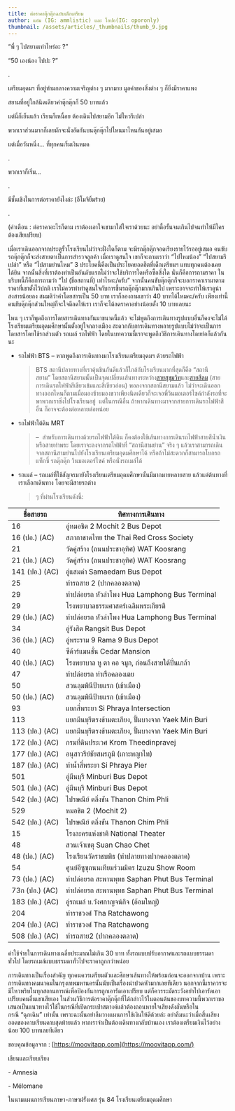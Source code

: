 ```yaml
---
title: ต่อราคาตุ๊กตุ๊กฉบับเด็กเตรียม
author: แอ๋ม (IG: ammlistic) และ โอปอ(IG: oporonly)
thumbnail: /assets/articles/_thumbnails/thumb_9.jpg
---
```


“พี่ ๆ ไปสยามเท่าไหร่อะ ?”

“50 เองน้อง ไปปะ ?”

.

เตรียมอุดมฯ ที่อยู่ท่ามกลางความเจริญต่าง ๆ มากมาย มูลค่าของสิ่งต่าง ๆ
ก็ยิ่งมีราคาแพง

สยามที่อยู่ใกล้นิดเดียวค่าตุ๊กตุ๊กก็ 50 บาทแล้ว

แต่นี่ก็เย็นแล้ว เรียนก็เหนื่อย ต้องเดินไปสยามอีก ไม่ไหวรึเปล่า

พวกเราส่วนมากก็เลยมักจะนั่งอัดกันบนตุ๊กตุ๊กไปไหนมาไหนกันอยู่เสมอ

แต่เมื่อวันหนึ่ง… ที่ทุกคนเริ่มเงินหมด

.

พวกเราก็เริ่ม…

.

มีชั้นเชิงในการต่อราคายังไงล่ะ (อีโมจิยิ้มร้าย)

.

(คำเตือน : ต่อราคาอะไรก็ตาม เราต้องเอาใจเขามาใส่ใจเราด้วยนะ
อย่าดื้อรั้นจนเกินไปจนทำให้มีใครต้องเสียเปรียบ)

เมื่อเราเดินออกจากประตูรั้วโรงเรียนไม่ว่าจะฝั่งใดก็ตาม
จะมีรถตุ๊กตุ๊กจอดเรียงรายไว้รออยู่เสมอ
คนขับรถตุ๊กตุ๊กก็จะส่งสายตาเป็นการสำรวจลูกค้า เมื่อเราดูสนใจ
เขาก็จะถามเราว่า “ไปไหมน้อง” “ไปสยามรึเปล่า” หรือ “ไปสามย่านไหม” 3
ประโยคนี้คือเป็นประโยคยอดฮิตที่เด็กเตรียมฯ แทบทุกคนต้องเคยได้ยิน
จากนั้นสิ่งที่เราต้องทำเป็นอันดับแรกไม่ว่าจะใช้บริการใดหรือซื้อสิ่งใด
นั่นก็คือการถามราคา ในบริบทนี้ก็คือการถามว่า “ไป (ชื่อสถานที่)
เท่าไรคะ/ครับ”
จากนั้นคนขับตุ๊กตุ๊กก็จะบอกราคาเรามาตามราคาที่เขาตั้งไว้ปกติ
เราไม่ควรทำท่าดูสนใจกับการขึ้นรถตุ๊กตุ๊กมากเกินไป
เพราะอาจจะทำให้เราดูน่าสงสารน้อยลง สมมติว่าค่าโดยสารเป็น 50 บาท
เราก็ลองถามเขาว่า 40 บาทได้ไหมคะ/ครับ
เพียงเท่านี้คนขับตุ๊กตุ๊กส่วนใหญ่ก็จะใจดีลดให้เรา
เราก็จะได้ลดราคาอย่างน้อยตั้ง 10 บาทเลยนะ

ไหน
ๆ เราก็พูดถึงการโดยสารเดินทางกันมาขนาดนี้แล้ว จะไม่พูดถึงการเดินทางรูปแบบอื่นก็คงจะไม่ได้
โรงเรียนเตรียมอุดมศึกษานั้นตั้งอยู่ใจกลางเมือง สะดวกกับการเดินทางหลายรูปแบบไม่ว่าจะเป็นการโดยสารโดยใช้รถส่วนตัว รถเมล์ รถไฟฟ้า โดยในบทความนี้เราจะพูดถึงวิธีการเดินทางโดยย่อก็แล้วกันนะ

- รถไฟฟ้า BTS – หากพูดถึงการเดินทางมาโรงเรียนเตรียมอุดมฯ ด้วยรถไฟฟ้า
  > BTS สถานีปลายทางที่เราคุ้นชินกันดีแล้วก็ใกล้กับโรงเรียนมากที่สุดก็คือ “สถานีสยาม” โดยสถานีสยามนั้นเป็นจุดเปลี่ยนเส้นทางระหว่าง[สายสุขุมวิท](https://th.wikipedia.org/wiki/%E0%B8%A3%E0%B8%96%E0%B9%84%E0%B8%9F%E0%B8%9F%E0%B9%89%E0%B8%B2%E0%B8%9A%E0%B8%B5%E0%B8%97%E0%B8%B5%E0%B9%80%E0%B8%AD%E0%B8%AA_%E0%B8%AA%E0%B8%B2%E0%B8%A2%E0%B8%AA%E0%B8%B8%E0%B8%82%E0%B8%B8%E0%B8%A1%E0%B8%A7%E0%B8%B4%E0%B8%97)และ[สายสีลม](https://th.wikipedia.org/wiki/%E0%B8%A3%E0%B8%96%E0%B9%84%E0%B8%9F%E0%B8%9F%E0%B9%89%E0%B8%B2%E0%B8%9A%E0%B8%B5%E0%B8%97%E0%B8%B5%E0%B9%80%E0%B8%AD%E0%B8%AA_%E0%B8%AA%E0%B8%B2%E0%B8%A2%E0%B8%AA%E0%B8%B5%E0%B8%A5%E0%B8%A1) (สายการเดินรถไฟฟ้าสีเขียวเข้มและสีเขียวอ่อน) พอลงจากสถานีสยามแล้ว ไม่ว่าจะเดินออกทางออกไหนก็ตามเมื่อมองซ้ายมองขวาเพียงนิดเดียวก็จะเจอพี่วินมอเตอร์ไซค์กำลังรอที่จะพาพวกเราซิ่งไปโรงเรียนอยู่  แต่ในกรณีอื่น ถ้าหากเดินทางมาจากสายการเดินรถไฟฟ้าสีอื่น ก็อาจจะต้องต่อหลายต่อหน่อย

<!-- -->

- รถไฟฟ้าใต้ดิน MRT
  > –  สำหรับการเดินทางด้วยรถไฟฟ้าใต้ดิน ก็คงต้องใช้เส้นทางการเดินรถไฟฟ้าสายสีน้ำเงินหรือสายท่าพระ โดยเราจะลงจากรถไฟฟ้าที่ “สถานีสามย่าน” จริง
  > ๆ แล้วเราสามารถเดินจากสถานีสามย่านไปยังโรงเรียนเตรียมอุดมศึกษาได้ หรือถ้าไม่สะดวกก็สามารถโบกรถแท็กซี่ รถตุ๊กตุ๊ก วินมอเตอร์ไซค์ หรือนั่งรถเมล์ได้

<!-- -->

- รถเมล์ – รถเมล์ที่ใช้สัญจรมายังโรงเรียนเตรียมอุดมศึกษานั้นมีมากมายหลายสาย แล้วแต่ต้นทางที่เราเลือกเดินทาง โดยจะมีสายรถต่าง
  > ๆ ที่ผ่านโรงเรียนดังนี้:

<table>
<thead>
<tr class="header">
<th>ชื่อสายรถ</th>
<th>ทิศทางการเดินทาง</th>
</tr>
</thead>
<tbody>
<tr class="odd">
<td>16</td>
<td>อู่หมอชิต 2 Mochit 2 Bus Depot</td>
</tr>
<tr class="even">
<td>16 (ปอ.) (AC)</td>
<td>สภากาชาดไทย the Thai Red Cross Society</td>
</tr>
<tr class="odd">
<td>21</td>
<td>วัดคู่สร้าง (ถนนประชาอุทิศ) WAT Koosrang</td>
</tr>
<tr class="even">
<td>21 (ปอ.) (AC)</td>
<td>วัดคู่สร้าง (ถนนประชาอุทิศ) WAT Koosrang</td>
</tr>
<tr class="odd">
<td>141 (ปอ.) (AC)</td>
<td>อู่แสมดำ Samaedam Bus Depot</td>
</tr>
<tr class="even">
<td>25</td>
<td>ท่ารถสาย 2 (ปากคลองตลาด)</td>
</tr>
<tr class="odd">
<td>29</td>
<td>ท่าปล่อยรถ หัวลำโพง Hua Lamphong Bus Terminal</td>
</tr>
<tr class="even">
<td>29</td>
<td>โรงพยาบาลธรรมศาสตร์เฉลิมพระเกียรติ</td>
</tr>
<tr class="odd">
<td>29 (ปอ.) (AC)</td>
<td>ท่าปล่อยรถ หัวลำโพง Hua Lamphong Bus Terminal</td>
</tr>
<tr class="even">
<td>34</td>
<td>อู่รังสิต Rangsit Bus Depot</td>
</tr>
<tr class="odd">
<td>36 (ปอ.) (AC)</td>
<td>อู่พระราม 9 Rama 9 Bus Depot</td>
</tr>
<tr class="even">
<td>40</td>
<td>ซีด้าร์แมนชั่น Cedar Mansion</td>
</tr>
<tr class="odd">
<td>40 (ปอ.) (AC)</td>
<td>โรงพยาบาล หู ตา คอ จมูก, ก่อนถึงสายใต้ปิ่นเกล้า</td>
</tr>
<tr class="even">
<td>47</td>
<td>ท่าปล่อยรถ ท่าเรือคลองเตย</td>
</tr>
<tr class="odd">
<td>50</td>
<td>สวนลุมพินีป้ายแรก (เข้าเมือง)</td>
</tr>
<tr class="even">
<td>50 (ปอ.) (AC)</td>
<td>สวนลุมพินีป้ายแรก (เข้าเมือง)</td>
</tr>
<tr class="odd">
<td>93</td>
<td>แยกสี่พระยา Si Phraya Intersection</td>
</tr>
<tr class="even">
<td>113</td>
<td>แยกมีนบุรีตรงข้ามตะเกียง, ปั้มบางจาก Yaek Min Buri</td>
</tr>
<tr class="odd">
<td>113 (ปอ.) (AC)</td>
<td>แยกมีนบุรีตรงข้ามตะเกียง, ปั้มบางจาก Yaek Min Buri</td>
</tr>
<tr class="even">
<td>172 (ปอ.) (AC)</td>
<td>กรมที่ดินประเวศ Krom Theedinpravej</td>
</tr>
<tr class="odd">
<td>177 (ปอ.) (AC)</td>
<td>อนุสาวรีย์ชัยสมรภูมิ (เกาะพญาไท)</td>
</tr>
<tr class="even">
<td>187 (ปอ.) (AC)</td>
<td>ท่าน้ำสี่พระยา Si Phraya Pier</td>
</tr>
<tr class="odd">
<td>501</td>
<td>อู่มีนบุรี Minburi Bus Depot</td>
</tr>
<tr class="even">
<td>501 (ปอ.) (AC)</td>
<td>อู่มีนบุรี Minburi Bus Depot</td>
</tr>
<tr class="odd">
<td>542 (ปอ.) (AC)</td>
<td>ไปรษณีย์ ตลิ่งชัน Thanon Chim Phli</td>
</tr>
<tr class="even">
<td>529</td>
<td>หมอชิต 2 (Mochit 2)</td>
</tr>
<tr class="odd">
<td>542 (ปอ.) (AC)</td>
<td>ไปรษณีย์ ตลิ่งชัน Thanon Chim Phli</td>
</tr>
<tr class="even">
<td>15</td>
<td>โรงละครแห่งชาติ National Theater</td>
</tr>
<tr class="odd">
<td>48</td>
<td>สวนเจ้าเชตุ Suan Chao Chet</td>
</tr>
<tr class="even">
<td>48 (ปอ.) (AC)</td>
<td>โรงเรียนวัดราชบพิธ (ท่าปลายทางปากคลองตลาด)</td>
</tr>
<tr class="odd">
<td>54</td>
<td>ศูนย์อีซูซุถนนเทียมร่วมมิตร Izuzu Show Room</td>
</tr>
<tr class="even">
<td>73 (ปอ.) (AC)</td>
<td>ท่าปล่อยรถ สะพานพุทธ Saphan Phut Bus Terminal</td>
</tr>
<tr class="odd">
<td>73ก (ปอ.) (AC)</td>
<td>ท่าปล่อยรถ สะพานพุทธ Saphan Phut Bus Terminal</td>
</tr>
<tr class="even">
<td>183 (ปอ.) (AC)</td>
<td>อู่รถเมล์ บ.วังศกาญจน์กิจ (อ้อมใหญ่)</td>
</tr>
<tr class="odd">
<td>204</td>
<td>ท่าราชวงศ์ Tha Ratchawong</td>
</tr>
<tr class="even">
<td>204 (ปอ.) (AC)</td>
<td>ท่าราชวงศ์ Tha Ratchawong</td>
</tr>
<tr class="odd">
<td>508 (ปอ.) (AC)</td>
<td>ท่ารถสาย2 (ปากคลองตลาด)</td>
</tr>
</tbody>
</table>

ค่าใช้จ่ายในการเดินทางเฉลี่ยประมาณไม่เกิน 30
บาท ทั้งรถแบบปรับอากาศและรถแบบธรรมดาทั่วไป โดยรถเมล์แบบธรรมดาทั่วไปจะราคาถูกกว่าหน่อย

การเดินทางเป็นเรื่องสำคัญ ทุกคนควรเตรียมตัวและศึกษาเส้นทางให้พร้อมก่อนจะออกจากบ้าน
เพราะการเดินทางคมนาคมในกรุงเทพมหานครนั้นนับเป็นเรื่องน่าปวดหัวมากเลยทีเดียว นอกจากนี้เราควรจะมีไหวพริบในทุกสถานการณ์เพื่อป้องกันการถูกเอารัดเอาเปรียบ แต่ก็ควรระมัดระวังอย่าไปเอารัดเอาเปรียบคนอื่นเขาเสียเอง ในส่วนวิธีการต่อราคาตุ๊กตุ๊กที่ได้กล่าวไว้ในตอนต้นของบทความนี้พวกเราขอเสนอเป็นแนวทางไว้ใช้ในกรณีที่เปิดกระเป๋าสตางค์แล้วต้องถอนหายใจเสียงดังลั่นหรือในกรณี “ฉุกเฉิน”
เท่านั้น เพราะฉะนั้นอย่าลืมวางแผนการใช้เงินให้ดีด้วยล่ะ
อย่าลืมนะว่าเมื่อสิ้นเสียงออดของคาบเรียนคาบสุดท้ายแล้ว หากเราจำเป็นต้องเดินทางกลับบ้านเอง เราต้องเตรียมเงินไว้อย่างน้อย
100 บาทเลยทีเดียว

ขอบคุณข้อมูลจาก : [https://moovitapp.com](https://moovitapp.com/)

เขียนและเรียบเรียง

\- Amnesia

\- Mélomane

ในนามแผนการเรียนภาษา-ภาษาฝรั่งเศส รุ่น 84 โรงเรียนเตรียมอุดมศึกษา
